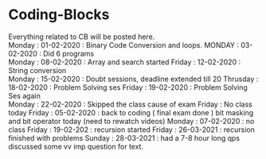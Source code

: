 # Coding-Blocks
Everything related to CB will be posted here.<br>
Monday : 01-02-2020 : Binary Code Conversion and loops.
MONDAY : 03-02-2020 : Did 6 programs <br>
Monday : 08-02-2020 : Array and search started
Friday : 12-02-2020 : String conversion  
Monday : 15-02-2020 : Doubt sessions, deadline extended till 20 
Thrusday : 18-02-2020 : Problem Solving ses
Friday : 19-02-2020 : Problem Solving Ses again <br>
Monday : 22-02-2020 : Skipped the class cause of exam
Friday : No class today
Friday : 05-02-2020 : back to coding ( final exam done ) bit masking and bit operator today (need to rewatch videos) 
Monday : 07-02-2020 : no class 
Friday : 19-02-202 : recursion started
Friday : 26-03-2021 : recursion finished with problems
Sunday : 28-03-2021 : had a 7-8 hour long qps discussed some vv imp question for text.
